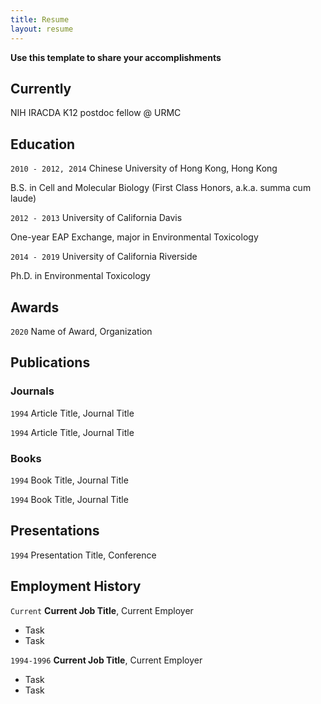 ```yaml
---
title: Resume
layout: resume
---
```


<b> Use this template to share your accomplishments </b>  

## Currently

NIH IRACDA K12 postdoc fellow @ URMC

## Education

`2010 - 2012, 2014`
Chinese University of Hong Kong, Hong Kong

B.S. in Cell and Molecular Biology (First Class Honors, a.k.a. summa cum laude) 

`2012 - 2013`
University of California Davis

One-year EAP Exchange, major in Environmental Toxicology

`2014 - 2019`
University of California Riverside

Ph.D. in Environmental Toxicology

## Awards

`2020`
Name of Award, Organization 

## Publications

<!-- A list is also available [online](https://scholar.google.co.uk/citations?user=LTOTl0YAAAAJ) -->

### Journals

`1994`
Article Title, Journal Title

`1994`
Article Title, Journal Title

### Books

`1994`
Book Title, Journal Title

`1994`
Book Title, Journal Title


## Presentations

`1994`
Presentation Title, Conference


## Employment History

`Current`
__Current Job Title__, Current Employer 

- Task
- Task

`1994-1996`
__Current Job Title__, Current Employer 

- Task
- Task





